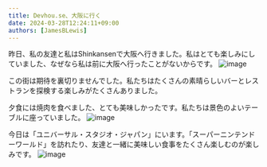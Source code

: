```yaml
---
title: Devhou.se、大阪に行く
date: 2024-03-28T12:24:11+09:00
authors: [JamesBLewis]
---
```

昨日、私の友達と私はShinkansenで大阪へ行きました。私はとても楽しみにしていました、なぜなら私は前に大阪へ行ったことがないからです。
![image](https://github.com/devhou-se/www-jp/assets/1495031/1f94f854-64f9-4492-ba45-f1cd66be4c3d)

この街は期待を裏切りませんでした。私たちはたくさんの素晴らしいバーとレストランを探検する楽しみがたくさんありました。

夕食には焼肉を食べました、とても美味しかったです。私たちは景色のよいテーブルに座っていました。
![image](https://github.com/devhou-se/www-jp/assets/1495031/c1706f61-6f12-4b1c-bb26-813d332b10c2)

今日は「ユニバーサル・スタジオ・ジャパン」にいます。「スーパーニンテンドーワールド」を訪れたり、友達と一緒に美味しい食事をたくさん楽しむのが楽しみです。
![image](https://github.com/devhou-se/www-jp/assets/1495031/35affe2c-1822-40fb-8d03-7b0fc38e9fc9)